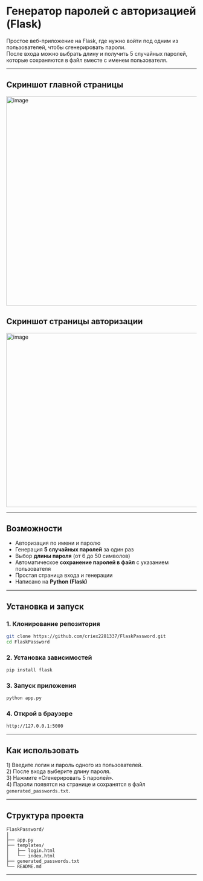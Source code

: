 # **Генератор паролей с авторизацией (Flask)**

Простое веб-приложение на Flask, где нужно войти под одним из пользователей, чтобы сгенерировать пароли.  
После входа можно выбрать длину и получить 5 случайных паролей, которые сохраняются в файл вместе с именем пользователя.

---

## **Скриншот главной страницы**
<img width="864" height="553" alt="image" src="https://github.com/user-attachments/assets/cd9c6df2-f184-4ba6-8481-5f795cb3ffce" />

## **Скриншот страницы авторизации**
<img width="940" height="460" alt="image" src="https://github.com/user-attachments/assets/fbe06be4-8246-48b8-9e04-6a0cbb6d0ef0" />


---

## **Возможности**

- Авторизация по имени и паролю  
- Генерация **5 случайных паролей** за один раз  
- Выбор **длины пароля** (от 6 до 50 символов)  
- Автоматическое **сохранение паролей в файл** с указанием пользователя  
- Простая страница входа и генерации  
- Написано на **Python (Flask)**  

---

## **Установка и запуск**

### 1. Клонирование репозитория
```bash
git clone https://github.com/criex2281337/FlaskPassword.git
cd FlaskPassword
```

### 2. Установка зависимостей
```bash
pip install flask
```

### 3. Запуск приложения
```bash
python app.py
```

### 4. Открой в браузере
```
http://127.0.0.1:5000
```

---

## **Как использовать**

1️) Введите логин и пароль одного из пользователей.  
2️) После входа выберите длину пароля.  
3️) Нажмите «Сгенерировать 5 паролей».  
4️) Пароли появятся на странице и сохранятся в файл `generated_passwords.txt`.  

---

## **Структура проекта**

```
FlaskPassword/
│
├── app.py
├── templates/
│   ├── login.html
│   └── index.html
├── generated_passwords.txt
└── README.md
```

---
